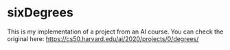 # sixDegrees
This is my implementation of a project from an AI course. You can check the original here: https://cs50.harvard.edu/ai/2020/projects/0/degrees/
